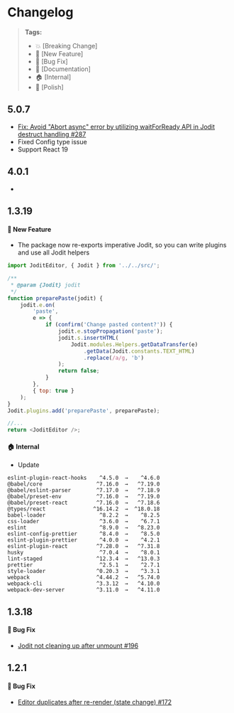 # Changelog

> **Tags:**
>
> -   :boom: [Breaking Change]
> -   :rocket: [New Feature]
> -   :bug: [Bug Fix]
> -   :memo: [Documentation]
> -   :house: [Internal]
> -   :nail_care: [Polish]

## 5.0.7

- [Fix: Avoid "Abort async" error by utilizing waitForReady API in Jodit destruct handling #287](https://github.com/jodit/jodit-react/pull/287)
- Fixed Config type issue
- Support React 19


## 4.0.1

-

## 1.3.19

#### :rocket: New Feature

-   The package now re-exports imperative Jodit, so you can write plugins and use all Jodit helpers

```js
import JoditEditor, { Jodit } from '../../src/';

/**
 * @param {Jodit} jodit
 */
function preparePaste(jodit) {
	jodit.e.on(
		'paste',
		e => {
			if (confirm('Change pasted content?')) {
				jodit.e.stopPropagation('paste');
				jodit.s.insertHTML(
					Jodit.modules.Helpers.getDataTransfer(e)
						.getData(Jodit.constants.TEXT_HTML)
						.replace(/a/g, 'b')
				);
				return false;
			}
		},
		{ top: true }
	);
}
Jodit.plugins.add('preparePaste', preparePaste);

//...
return <JoditEditor />;
```

#### :house: Internal

-   Update

```
eslint-plugin-react-hooks    ^4.5.0  →    ^4.6.0
@babel/core                 ^7.16.0  →   ^7.19.0
@babel/eslint-parser        ^7.17.0  →   ^7.18.9
@babel/preset-env           ^7.16.0  →   ^7.19.0
@babel/preset-react         ^7.16.0  →   ^7.18.6
@types/react               ^16.14.2  →  ^18.0.18
babel-loader                 ^8.2.2  →    ^8.2.5
css-loader                   ^3.6.0  →    ^6.7.1
eslint                       ^8.9.0  →   ^8.23.0
eslint-config-prettier       ^8.4.0  →    ^8.5.0
eslint-plugin-prettier       ^4.0.0  →    ^4.2.1
eslint-plugin-react         ^7.28.0  →   ^7.31.8
husky                        ^7.0.4  →    ^8.0.1
lint-staged                 ^12.3.4  →   ^13.0.3
prettier                     ^2.5.1  →    ^2.7.1
style-loader                ^0.20.3  →    ^3.3.1
webpack                     ^4.44.2  →   ^5.74.0
webpack-cli                 ^3.3.12  →   ^4.10.0
webpack-dev-server          ^3.11.0  →   ^4.11.0
```

## 1.3.18

#### :bug: Bug Fix

-   [Jodit not cleaning up after unmount #196](https://github.com/jodit/jodit-react/issues/196)

## 1.2.1

#### :bug: Bug Fix

-   [Editor duplicates after re-render (state change) #172](https://github.com/jodit/jodit-react/issues/172)
